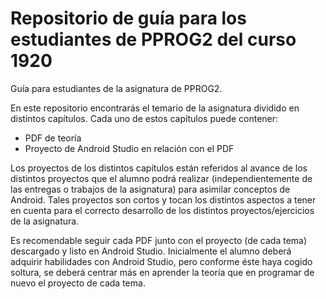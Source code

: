 # Repositorio de guía para los estudiantes de PPROG2 del curso 1920

Guía para estudiantes de la asignatura de PPROG2.

En este repositorio encontrarás el temario de la asignatura dividido en distintos capítulos.
Cada uno de estos capítulos puede contener:
 - PDF de teoría
 - Proyecto de Android Studio en relación con el PDF
 
 Los proyectos de los distintos capítulos están referidos al avance de los distintos proyectos que el alumno podrá realizar (independientemente de las entregas o trabajos de la asignatura) para asimilar conceptos de Android. Tales proyectos son cortos y tocan los distintos aspectos a tener en cuenta para el correcto desarrollo de los distintos proyectos/ejercicios de la asignatura.
 
 Es recomendable seguir cada PDF junto con el proyecto (de cada tema) descargado y listo en Android Studio.
 Inicialmente el alumno deberá adquirir habilidades con Android Studio, pero conforme éste haya cogido soltura, se deberá centrar más en aprender la teoría que en programar de nuevo el proyecto de cada tema.
